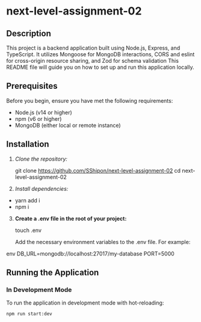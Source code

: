 
# next-level-assignment-02


## Description

This project is a backend application built using Node.js, Express, and TypeScript.  It utilizes Mongoose for MongoDB interactions, CORS and  eslint for cross-origin resource sharing, and Zod for schema validation This README file will guide you on how to set up and run this application locally.

## Prerequisites

Before you begin, ensure you have met the following requirements:
- Node.js (v14 or higher)
- npm (v6 or higher)
- MongoDB (either local or remote instance)

## Installation

1. *Clone the repository:*
    
    git clone https://github.com/SShipon/next-level-assignment-02
    cd next-level-assignment-02
    

2. *Install dependencies:*
    
  - yarn add i
  - npm i
    

3. **Create a .env file in the root of your project:**
    
    touch .env
    
    Add the necessary environment variables to the .env file. For example:
    
env
    DB_URL=mongodb://localhost:27017/my-database
    PORT=5000
    

## Running the Application

### In Development Mode

To run the application in development mode with hot-reloading:

```bash
npm run start:dev